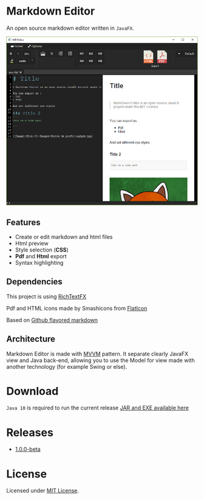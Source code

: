 # Markdown Editor

An open source markdown editor written in `JavaFX`. 

![Markdown Editor screenshot](image/screenshot.png)

## Features
- Create or edit markdown and html files
- Html preview
- Style selection (**CSS**)
- **Pdf** and **Html** export
- Syntax highlighting


## Dependencies
This project is using [RichTextFX](https://github.com/FXMisc/RichTextFX)

Pdf and HTML icons made by Smashicons from [FlatIcon](www.flaticon.com)

Based on [Github flavored markdown](https://github.github.com/gfm/)

## Architecture
Markdown Editor is made with [MVVM](https://en.wikipedia.org/wiki/Model%E2%80%93view%E2%80%93viewmodel) pattern. It separate clearly JavaFX view and Java back-end, allowing you to use the Model for view made with another technology (for example Swing or else).

# Download
`Java 10` is required to run the current release
[JAR and EXE available here](https://github.com/kiidness/Markdown-Editor/releases/download/1.0.0/markdown-editor-1.0.0.zip)

# Releases
- [1.0.0-beta](https://github.com/kiidness/Markdown-Editor/releases/tag/1.0.0)

# License
Licensed under [MIT License](https://github.com/kiidness/Markdown-Editor/blob/master/LICENSE).
